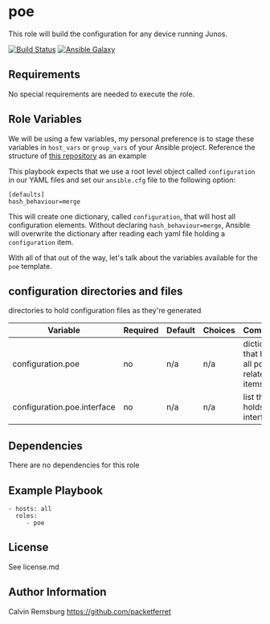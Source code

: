 poe
=========

This role will build the configuration for any device running Junos.

[![Build Status](https://travis-ci.com/packetferret/juniper_build_config.svg?branch=master)](https://travis-ci.com/packetferret/juniper_build_config)
[![Ansible Galaxy](https://galaxy.ansible.com/packetferret/juniper_build_config)](https://galaxy.ansible.com/packetferret/juniper_build_config)


Requirements
------------

No special requirements are needed to execute the role.

Role Variables
--------------

We will be using a few variables, my personal preference is to stage these variables in `host_vars` or `group_vars` of your Ansible project. Reference the structure of [this repository](https://github.com/packetferret/Ansible-Campus-Fabric-Core-Distribution-CRB/tree/master/files/ansible) as an example

This playbook expects that we use a root level object called `configuration` in our YAML files and set our `ansible.cfg` file to the following option: 

```
[defaults]
hash_behaviour=merge
```

This will create one dictionary, called `configuration`, that will host all configuration elements. Without declaring `hash_behaviour=merge`, Ansible will overwrite the dictionary after reading each yaml file holding a `configuration` item.

With all of that out of the way, let's talk about the variables available for the `poe` template.

## configuration directories and files

 directories to hold configuration files as they're generated

| Variable | Required | Default | Choices | Comments |
|---|---|---|---|---|
| configuration.poe | no | n/a | n/a | dictionary that hosts all poe-related items |
| configuration.poe.interface | no | n/a | n/a | list that holds all interfaces |

Dependencies
------------

There are no dependencies for this role

Example Playbook
----------------

    - hosts: all
      roles:
         - poe

License
-------

See license.md

Author Information
------------------

Calvin Remsburg
https://github.com/packetferret
